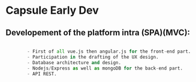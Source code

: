 # Capsule Early Dev

## Developement of the platform intra (SPA)(MVC): 

```python

        - First of all vue.js then angular.js for the front-end part.
        - Participation in the drafting of the UX design.
        - Database architecture and design.
        - Nodejs/Express as well as mongoDB for the back-end part.
        - API REST.

```
